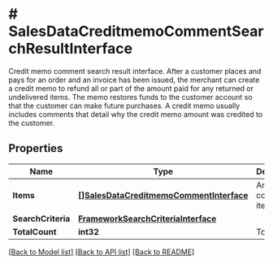 # # SalesDataCreditmemoCommentSearchResultInterface
Credit memo comment search result interface. After a customer places and pays for an order and an invoice has been issued, the merchant can create a credit memo to refund all or part of the amount paid for any returned or undelivered items. The memo restores funds to the customer account so that the customer can make future purchases. A credit memo usually includes comments that detail why the credit memo amount was credited to the customer.

## Properties 


Name | Type | Description | Notes
------------ | ------------- | ------------- | -------------
**Items**| [**[]SalesDataCreditmemoCommentInterface**](SalesDataCreditmemoCommentInterface.md) | Array of collection items.  |
**SearchCriteria**| [**FrameworkSearchCriteriaInterface**](FrameworkSearchCriteriaInterface.md) |   |
**TotalCount**| **int32** | Total count.  |


[[Back to Model list]](../../README.md#models) [[Back to API list]](../../README.md#endpoints) [[Back to README]](../../README.md)

